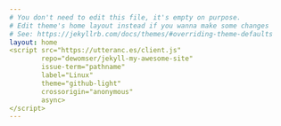 ```yaml
---
# You don't need to edit this file, it's empty on purpose.
# Edit theme's home layout instead if you wanna make some changes
# See: https://jekyllrb.com/docs/themes/#overriding-theme-defaults
layout: home
<script src="https://utteranc.es/client.js"
        repo="dewomser/jekyll-my-awesome-site"
        issue-term="pathname"
        label="Linux"
        theme="github-light"
        crossorigin="anonymous"
        async>
</script>
---
```

